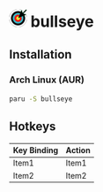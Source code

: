 # ![logo](./src-tauri/icons/32x32.png) bullseye

## Installation

### Arch Linux (AUR)

```bash
paru -S bullseye
```

## Hotkeys

| Key Binding | Action |
| ----------- | ------ |
| Item1       | Item1  |
| Item2       | Item2  |
